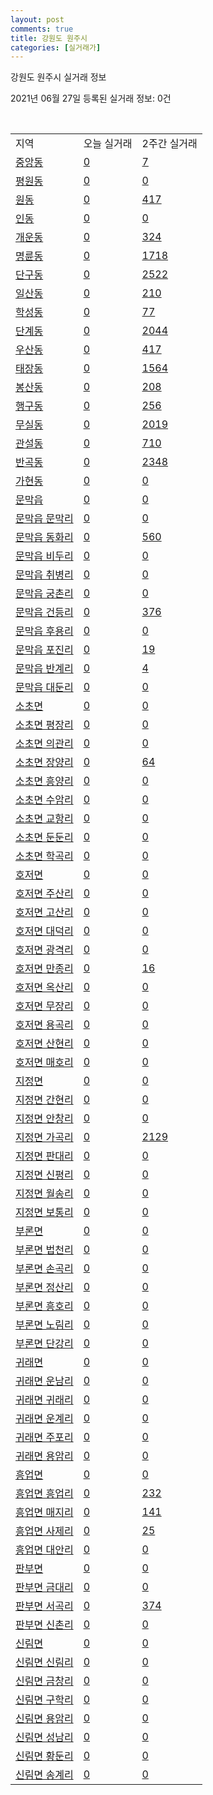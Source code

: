 ```yaml
---
layout: post
comments: true
title: 강원도 원주시
categories: [실거래가]
---
```


강원도 원주시 실거래 정보

2021년 06월 27일 등록된 실거래 정보: 0건

<script type="text/javascript">
  google.charts.load('current', {'packages':['corechart']});
  google.charts.setOnLoadCallback(drawChart);

  function drawChart() {
    var data = google.visualization.arrayToDataTable([['거래일', '매매', '전월세', '전매'], ['2020-06', 119, 84, 44], ['2020-07', 809, 730, 213], ['2020-08', 483, 630, 155], ['2020-09', 479, 669, 130], ['2020-10', 624, 619, 182], ['2020-11', 934, 666, 255], ['2020-12', 1366, 733, 130], ['2021-01', 1046, 917, 61], ['2021-02', 791, 750, 45], ['2021-03', 815, 714, 55], ['2021-04', 643, 529, 83], ['2021-05', 902, 480, 98], ['2021-06', 495, 296, 7]]);

    var options = {
      title: '최근 유형별 거래량 추이',
      legend: { position: 'bottom' }
    };

    var chart = new google.visualization.LineChart(document.getElementById('columnchart_material'));
    chart.draw(data, (options));
  }
</script>

<div id="columnchart_material" style="width: 450px; margin-left: -35px"></div>
<br>
<table class="sortable">
  <tr>
    <td>지역</td>
    <td>오늘 실거래</td>
    <td>2주간 실거래</td>
  </tr>

  
  <tr class="item">
    <td><a href="4213010100.html">중앙동</a></td>
    <td><a href="4213010100.html">0</a></td>
    <td><a href="4213010100.html">7</a></td>
  </tr>
    

  <tr class="item">
    <td><a href="4213010200.html">평원동</a></td>
    <td><a href="4213010200.html">0</a></td>
    <td><a href="4213010200.html">0</a></td>
  </tr>
    

  <tr class="item">
    <td><a href="4213010300.html">원동</a></td>
    <td><a href="4213010300.html">0</a></td>
    <td><a href="4213010300.html">417</a></td>
  </tr>
    

  <tr class="item">
    <td><a href="4213010400.html">인동</a></td>
    <td><a href="4213010400.html">0</a></td>
    <td><a href="4213010400.html">0</a></td>
  </tr>
    

  <tr class="item">
    <td><a href="4213010500.html">개운동</a></td>
    <td><a href="4213010500.html">0</a></td>
    <td><a href="4213010500.html">324</a></td>
  </tr>
    

  <tr class="item">
    <td><a href="4213010600.html">명륜동</a></td>
    <td><a href="4213010600.html">0</a></td>
    <td><a href="4213010600.html">1718</a></td>
  </tr>
    

  <tr class="item">
    <td><a href="4213010700.html">단구동</a></td>
    <td><a href="4213010700.html">0</a></td>
    <td><a href="4213010700.html">2522</a></td>
  </tr>
    

  <tr class="item">
    <td><a href="4213010800.html">일산동</a></td>
    <td><a href="4213010800.html">0</a></td>
    <td><a href="4213010800.html">210</a></td>
  </tr>
    

  <tr class="item">
    <td><a href="4213010900.html">학성동</a></td>
    <td><a href="4213010900.html">0</a></td>
    <td><a href="4213010900.html">77</a></td>
  </tr>
    

  <tr class="item">
    <td><a href="4213011000.html">단계동</a></td>
    <td><a href="4213011000.html">0</a></td>
    <td><a href="4213011000.html">2044</a></td>
  </tr>
    

  <tr class="item">
    <td><a href="4213011100.html">우산동</a></td>
    <td><a href="4213011100.html">0</a></td>
    <td><a href="4213011100.html">417</a></td>
  </tr>
    

  <tr class="item">
    <td><a href="4213011200.html">태장동</a></td>
    <td><a href="4213011200.html">0</a></td>
    <td><a href="4213011200.html">1564</a></td>
  </tr>
    

  <tr class="item">
    <td><a href="4213011300.html">봉산동</a></td>
    <td><a href="4213011300.html">0</a></td>
    <td><a href="4213011300.html">208</a></td>
  </tr>
    

  <tr class="item">
    <td><a href="4213011400.html">행구동</a></td>
    <td><a href="4213011400.html">0</a></td>
    <td><a href="4213011400.html">256</a></td>
  </tr>
    

  <tr class="item">
    <td><a href="4213011500.html">무실동</a></td>
    <td><a href="4213011500.html">0</a></td>
    <td><a href="4213011500.html">2019</a></td>
  </tr>
    

  <tr class="item">
    <td><a href="4213011600.html">관설동</a></td>
    <td><a href="4213011600.html">0</a></td>
    <td><a href="4213011600.html">710</a></td>
  </tr>
    

  <tr class="item">
    <td><a href="4213011700.html">반곡동</a></td>
    <td><a href="4213011700.html">0</a></td>
    <td><a href="4213011700.html">2348</a></td>
  </tr>
    

  <tr class="item">
    <td><a href="4213011800.html">가현동</a></td>
    <td><a href="4213011800.html">0</a></td>
    <td><a href="4213011800.html">0</a></td>
  </tr>
    

  <tr class="item">
    <td><a href="4213025000.html">문막읍</a></td>
    <td><a href="4213025000.html">0</a></td>
    <td><a href="4213025000.html">0</a></td>
  </tr>
    

  <tr class="item">
    <td><a href="4213025021.html">문막읍 문막리</a></td>
    <td><a href="4213025021.html">0</a></td>
    <td><a href="4213025021.html">0</a></td>
  </tr>
    

  <tr class="item">
    <td><a href="4213025022.html">문막읍 동화리</a></td>
    <td><a href="4213025022.html">0</a></td>
    <td><a href="4213025022.html">560</a></td>
  </tr>
    

  <tr class="item">
    <td><a href="4213025023.html">문막읍 비두리</a></td>
    <td><a href="4213025023.html">0</a></td>
    <td><a href="4213025023.html">0</a></td>
  </tr>
    

  <tr class="item">
    <td><a href="4213025024.html">문막읍 취병리</a></td>
    <td><a href="4213025024.html">0</a></td>
    <td><a href="4213025024.html">0</a></td>
  </tr>
    

  <tr class="item">
    <td><a href="4213025025.html">문막읍 궁촌리</a></td>
    <td><a href="4213025025.html">0</a></td>
    <td><a href="4213025025.html">0</a></td>
  </tr>
    

  <tr class="item">
    <td><a href="4213025026.html">문막읍 건등리</a></td>
    <td><a href="4213025026.html">0</a></td>
    <td><a href="4213025026.html">376</a></td>
  </tr>
    

  <tr class="item">
    <td><a href="4213025027.html">문막읍 후용리</a></td>
    <td><a href="4213025027.html">0</a></td>
    <td><a href="4213025027.html">0</a></td>
  </tr>
    

  <tr class="item">
    <td><a href="4213025028.html">문막읍 포진리</a></td>
    <td><a href="4213025028.html">0</a></td>
    <td><a href="4213025028.html">19</a></td>
  </tr>
    

  <tr class="item">
    <td><a href="4213025029.html">문막읍 반계리</a></td>
    <td><a href="4213025029.html">0</a></td>
    <td><a href="4213025029.html">4</a></td>
  </tr>
    

  <tr class="item">
    <td><a href="4213025030.html">문막읍 대둔리</a></td>
    <td><a href="4213025030.html">0</a></td>
    <td><a href="4213025030.html">0</a></td>
  </tr>
    

  <tr class="item">
    <td><a href="4213031000.html">소초면</a></td>
    <td><a href="4213031000.html">0</a></td>
    <td><a href="4213031000.html">0</a></td>
  </tr>
    

  <tr class="item">
    <td><a href="4213031021.html">소초면 평장리</a></td>
    <td><a href="4213031021.html">0</a></td>
    <td><a href="4213031021.html">0</a></td>
  </tr>
    

  <tr class="item">
    <td><a href="4213031022.html">소초면 의관리</a></td>
    <td><a href="4213031022.html">0</a></td>
    <td><a href="4213031022.html">0</a></td>
  </tr>
    

  <tr class="item">
    <td><a href="4213031023.html">소초면 장양리</a></td>
    <td><a href="4213031023.html">0</a></td>
    <td><a href="4213031023.html">64</a></td>
  </tr>
    

  <tr class="item">
    <td><a href="4213031024.html">소초면 흥양리</a></td>
    <td><a href="4213031024.html">0</a></td>
    <td><a href="4213031024.html">0</a></td>
  </tr>
    

  <tr class="item">
    <td><a href="4213031025.html">소초면 수암리</a></td>
    <td><a href="4213031025.html">0</a></td>
    <td><a href="4213031025.html">0</a></td>
  </tr>
    

  <tr class="item">
    <td><a href="4213031026.html">소초면 교항리</a></td>
    <td><a href="4213031026.html">0</a></td>
    <td><a href="4213031026.html">0</a></td>
  </tr>
    

  <tr class="item">
    <td><a href="4213031027.html">소초면 둔둔리</a></td>
    <td><a href="4213031027.html">0</a></td>
    <td><a href="4213031027.html">0</a></td>
  </tr>
    

  <tr class="item">
    <td><a href="4213031028.html">소초면 학곡리</a></td>
    <td><a href="4213031028.html">0</a></td>
    <td><a href="4213031028.html">0</a></td>
  </tr>
    

  <tr class="item">
    <td><a href="4213032000.html">호저면</a></td>
    <td><a href="4213032000.html">0</a></td>
    <td><a href="4213032000.html">0</a></td>
  </tr>
    

  <tr class="item">
    <td><a href="4213032021.html">호저면 주산리</a></td>
    <td><a href="4213032021.html">0</a></td>
    <td><a href="4213032021.html">0</a></td>
  </tr>
    

  <tr class="item">
    <td><a href="4213032022.html">호저면 고산리</a></td>
    <td><a href="4213032022.html">0</a></td>
    <td><a href="4213032022.html">0</a></td>
  </tr>
    

  <tr class="item">
    <td><a href="4213032023.html">호저면 대덕리</a></td>
    <td><a href="4213032023.html">0</a></td>
    <td><a href="4213032023.html">0</a></td>
  </tr>
    

  <tr class="item">
    <td><a href="4213032024.html">호저면 광격리</a></td>
    <td><a href="4213032024.html">0</a></td>
    <td><a href="4213032024.html">0</a></td>
  </tr>
    

  <tr class="item">
    <td><a href="4213032025.html">호저면 만종리</a></td>
    <td><a href="4213032025.html">0</a></td>
    <td><a href="4213032025.html">16</a></td>
  </tr>
    

  <tr class="item">
    <td><a href="4213032026.html">호저면 옥산리</a></td>
    <td><a href="4213032026.html">0</a></td>
    <td><a href="4213032026.html">0</a></td>
  </tr>
    

  <tr class="item">
    <td><a href="4213032027.html">호저면 무장리</a></td>
    <td><a href="4213032027.html">0</a></td>
    <td><a href="4213032027.html">0</a></td>
  </tr>
    

  <tr class="item">
    <td><a href="4213032028.html">호저면 용곡리</a></td>
    <td><a href="4213032028.html">0</a></td>
    <td><a href="4213032028.html">0</a></td>
  </tr>
    

  <tr class="item">
    <td><a href="4213032029.html">호저면 산현리</a></td>
    <td><a href="4213032029.html">0</a></td>
    <td><a href="4213032029.html">0</a></td>
  </tr>
    

  <tr class="item">
    <td><a href="4213032030.html">호저면 매호리</a></td>
    <td><a href="4213032030.html">0</a></td>
    <td><a href="4213032030.html">0</a></td>
  </tr>
    

  <tr class="item">
    <td><a href="4213033000.html">지정면</a></td>
    <td><a href="4213033000.html">0</a></td>
    <td><a href="4213033000.html">0</a></td>
  </tr>
    

  <tr class="item">
    <td><a href="4213033021.html">지정면 간현리</a></td>
    <td><a href="4213033021.html">0</a></td>
    <td><a href="4213033021.html">0</a></td>
  </tr>
    

  <tr class="item">
    <td><a href="4213033022.html">지정면 안창리</a></td>
    <td><a href="4213033022.html">0</a></td>
    <td><a href="4213033022.html">0</a></td>
  </tr>
    

  <tr class="item">
    <td><a href="4213033023.html">지정면 가곡리</a></td>
    <td><a href="4213033023.html">0</a></td>
    <td><a href="4213033023.html">2129</a></td>
  </tr>
    

  <tr class="item">
    <td><a href="4213033024.html">지정면 판대리</a></td>
    <td><a href="4213033024.html">0</a></td>
    <td><a href="4213033024.html">0</a></td>
  </tr>
    

  <tr class="item">
    <td><a href="4213033025.html">지정면 신평리</a></td>
    <td><a href="4213033025.html">0</a></td>
    <td><a href="4213033025.html">0</a></td>
  </tr>
    

  <tr class="item">
    <td><a href="4213033026.html">지정면 월송리</a></td>
    <td><a href="4213033026.html">0</a></td>
    <td><a href="4213033026.html">0</a></td>
  </tr>
    

  <tr class="item">
    <td><a href="4213033027.html">지정면 보통리</a></td>
    <td><a href="4213033027.html">0</a></td>
    <td><a href="4213033027.html">0</a></td>
  </tr>
    

  <tr class="item">
    <td><a href="4213035000.html">부론면</a></td>
    <td><a href="4213035000.html">0</a></td>
    <td><a href="4213035000.html">0</a></td>
  </tr>
    

  <tr class="item">
    <td><a href="4213035021.html">부론면 법천리</a></td>
    <td><a href="4213035021.html">0</a></td>
    <td><a href="4213035021.html">0</a></td>
  </tr>
    

  <tr class="item">
    <td><a href="4213035022.html">부론면 손곡리</a></td>
    <td><a href="4213035022.html">0</a></td>
    <td><a href="4213035022.html">0</a></td>
  </tr>
    

  <tr class="item">
    <td><a href="4213035023.html">부론면 정산리</a></td>
    <td><a href="4213035023.html">0</a></td>
    <td><a href="4213035023.html">0</a></td>
  </tr>
    

  <tr class="item">
    <td><a href="4213035024.html">부론면 흥호리</a></td>
    <td><a href="4213035024.html">0</a></td>
    <td><a href="4213035024.html">0</a></td>
  </tr>
    

  <tr class="item">
    <td><a href="4213035025.html">부론면 노림리</a></td>
    <td><a href="4213035025.html">0</a></td>
    <td><a href="4213035025.html">0</a></td>
  </tr>
    

  <tr class="item">
    <td><a href="4213035026.html">부론면 단강리</a></td>
    <td><a href="4213035026.html">0</a></td>
    <td><a href="4213035026.html">0</a></td>
  </tr>
    

  <tr class="item">
    <td><a href="4213036000.html">귀래면</a></td>
    <td><a href="4213036000.html">0</a></td>
    <td><a href="4213036000.html">0</a></td>
  </tr>
    

  <tr class="item">
    <td><a href="4213036021.html">귀래면 운남리</a></td>
    <td><a href="4213036021.html">0</a></td>
    <td><a href="4213036021.html">0</a></td>
  </tr>
    

  <tr class="item">
    <td><a href="4213036022.html">귀래면 귀래리</a></td>
    <td><a href="4213036022.html">0</a></td>
    <td><a href="4213036022.html">0</a></td>
  </tr>
    

  <tr class="item">
    <td><a href="4213036023.html">귀래면 운계리</a></td>
    <td><a href="4213036023.html">0</a></td>
    <td><a href="4213036023.html">0</a></td>
  </tr>
    

  <tr class="item">
    <td><a href="4213036024.html">귀래면 주포리</a></td>
    <td><a href="4213036024.html">0</a></td>
    <td><a href="4213036024.html">0</a></td>
  </tr>
    

  <tr class="item">
    <td><a href="4213036025.html">귀래면 용암리</a></td>
    <td><a href="4213036025.html">0</a></td>
    <td><a href="4213036025.html">0</a></td>
  </tr>
    

  <tr class="item">
    <td><a href="4213037000.html">흥업면</a></td>
    <td><a href="4213037000.html">0</a></td>
    <td><a href="4213037000.html">0</a></td>
  </tr>
    

  <tr class="item">
    <td><a href="4213037021.html">흥업면 흥업리</a></td>
    <td><a href="4213037021.html">0</a></td>
    <td><a href="4213037021.html">232</a></td>
  </tr>
    

  <tr class="item">
    <td><a href="4213037022.html">흥업면 매지리</a></td>
    <td><a href="4213037022.html">0</a></td>
    <td><a href="4213037022.html">141</a></td>
  </tr>
    

  <tr class="item">
    <td><a href="4213037023.html">흥업면 사제리</a></td>
    <td><a href="4213037023.html">0</a></td>
    <td><a href="4213037023.html">25</a></td>
  </tr>
    

  <tr class="item">
    <td><a href="4213037024.html">흥업면 대안리</a></td>
    <td><a href="4213037024.html">0</a></td>
    <td><a href="4213037024.html">0</a></td>
  </tr>
    

  <tr class="item">
    <td><a href="4213038000.html">판부면</a></td>
    <td><a href="4213038000.html">0</a></td>
    <td><a href="4213038000.html">0</a></td>
  </tr>
    

  <tr class="item">
    <td><a href="4213038021.html">판부면 금대리</a></td>
    <td><a href="4213038021.html">0</a></td>
    <td><a href="4213038021.html">0</a></td>
  </tr>
    

  <tr class="item">
    <td><a href="4213038022.html">판부면 서곡리</a></td>
    <td><a href="4213038022.html">0</a></td>
    <td><a href="4213038022.html">374</a></td>
  </tr>
    

  <tr class="item">
    <td><a href="4213038023.html">판부면 신촌리</a></td>
    <td><a href="4213038023.html">0</a></td>
    <td><a href="4213038023.html">0</a></td>
  </tr>
    

  <tr class="item">
    <td><a href="4213039000.html">신림면</a></td>
    <td><a href="4213039000.html">0</a></td>
    <td><a href="4213039000.html">0</a></td>
  </tr>
    

  <tr class="item">
    <td><a href="4213039021.html">신림면 신림리</a></td>
    <td><a href="4213039021.html">0</a></td>
    <td><a href="4213039021.html">0</a></td>
  </tr>
    

  <tr class="item">
    <td><a href="4213039022.html">신림면 금창리</a></td>
    <td><a href="4213039022.html">0</a></td>
    <td><a href="4213039022.html">0</a></td>
  </tr>
    

  <tr class="item">
    <td><a href="4213039023.html">신림면 구학리</a></td>
    <td><a href="4213039023.html">0</a></td>
    <td><a href="4213039023.html">0</a></td>
  </tr>
    

  <tr class="item">
    <td><a href="4213039024.html">신림면 용암리</a></td>
    <td><a href="4213039024.html">0</a></td>
    <td><a href="4213039024.html">0</a></td>
  </tr>
    

  <tr class="item">
    <td><a href="4213039025.html">신림면 성남리</a></td>
    <td><a href="4213039025.html">0</a></td>
    <td><a href="4213039025.html">0</a></td>
  </tr>
    

  <tr class="item">
    <td><a href="4213039026.html">신림면 황둔리</a></td>
    <td><a href="4213039026.html">0</a></td>
    <td><a href="4213039026.html">0</a></td>
  </tr>
    

  <tr class="item">
    <td><a href="4213039027.html">신림면 송계리</a></td>
    <td><a href="4213039027.html">0</a></td>
    <td><a href="4213039027.html">0</a></td>
  </tr>
    


</table>


    